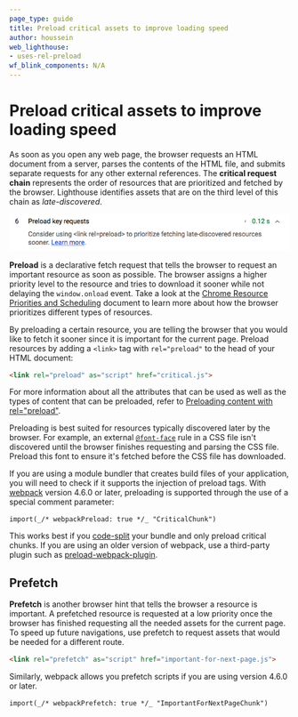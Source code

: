 ```yaml
---
page_type: guide
title: Preload critical assets to improve loading speed
author: houssein
web_lighthouse:
- uses-rel-preload
wf_blink_components: N/A
---
```


# Preload critical assets to improve loading speed

As soon as you open any web page, the browser requests an HTML document from a
server, parses the contents of the HTML file, and submits separate requests for
any other external references. The **critical request chain** represents the order of resources that are prioritized and fetched by the browser. Lighthouse identifies assets that are on the third level of this chain as _late-discovered_.

![Lighthouse: Preload key requests audit](./preload-requests.png)

**Preload** is a declarative fetch request that tells the browser to request an
important resource as soon as possible. The browser assigns a higher priority
level to the resource and tries to download it sooner while not delaying the
`window.onload` event. Take a look at the
[Chrome Resource Priorities and Scheduling](https://docs.google.com/document/d/1bCDuq9H1ih9iNjgzyAL0gpwNFiEP4TZS-YLRp_RuMlc/edit)
document to learn more about how the browser prioritizes different types of
resources.

By preloading a certain resource, you are telling the browser that you would
like to fetch it sooner since it is important for the current page. Preload
resources by adding a `<link>` tag with `rel="preload"` to the head of your HTML
document:

```html
<link rel="preload" as="script" href="critical.js">
```

For more information about all the attributes that can be used as well as the
types of content that can be preloaded, refer to
[Preloading content with rel="preload"](https://developer.mozilla.org/en-US/docs/Web/HTML/Preloading_content).

Preloading is best suited for resources typically discovered later by the
browser. For example, an external
[`@font-face`](https://developers.google.com/web/fundamentals/performance/optimizing-content-efficiency/webfont-optimization#defining_a_font_family_with_font-face)
rule in a CSS file isn't discovered until the browser finishes requesting and
parsing the CSS file. Preload this font to ensure it's fetched before the CSS
file has downloaded.

If you are using a module bundler that creates build files of your application,
you will need to check if it supports the injection of preload tags. With
[webpack](https://webpack.js.org/) version 4.6.0 or later, preloading is supported
through the use of a special comment parameter:

```
import(_/* webpackPreload: true */_ "CriticalChunk")
```

This works best if you [code-split](/fast/reduce-javascript-payloads-with-code-splitting) your bundle and only
preload critical chunks. If you are using an older version of webpack, use a
third-party plugin such as
[preload-webpack-plugin](https://github.com/GoogleChromeLabs/preload-webpack-plugin).

## Prefetch

**Prefetch** is another browser hint that tells the browser a resource is
important. A prefetched resource is requested at a low priority once the browser
has finished requesting all the needed assets for the current page. To speed up
future navigations, use prefetch to request assets that would be needed for a
different route.

```html
<link rel="prefetch" as="script" href="important-for-next-page.js">
```

Similarly, webpack allows you prefetch scripts if you are using version
4.6.0 or later.

```
import(_/* webpackPrefetch: true */_ "ImportantForNextPageChunk")
```

